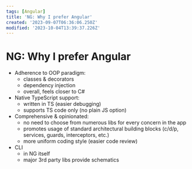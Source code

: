 ```yaml
---
tags: [Angular]
title: 'NG: Why I prefer Angular'
created: '2023-09-07T06:36:06.250Z'
modified: '2023-10-04T13:39:37.226Z'
---
```


# NG: Why I prefer Angular

- Adherence to OOP paradigm:
  - classes & decorators
  - dependency injection
  - overall, feels closer to C#
- Native TypeScript support:
  - written in TS (easier debugging)
  - supports TS code only (no plain JS option)
- Comprehensive & opinionated:
  - no need to choose from numerous libs for every concern in the app
  - promotes usage of standard architectural building blocks (c/d/p, services, guards, interceptors, etc.)
  - more uniform coding style (easier code review)
- CLI
  - in NG itself
  - major 3rd party libs provide schematics
